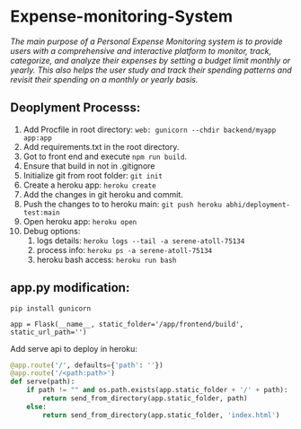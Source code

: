 # Expense-monitoring-System

_The main purpose of a Personal Expense Monitoring system is to provide users with a comprehensive and interactive platform to monitor, track, categorize, and analyze their expenses by setting a budget limit monthly or yearly. This also helps the user study and track their spending patterns and revisit their spending on a monthly or yearly basis._

## Deoplyment Processs:

1. Add Procfile in root directory: `web: gunicorn --chdir backend/myapp app:app`
2. Add requirements.txt in the root directory.
3. Got to front end and execute `npm run build`.
4. Ensure that build in not in .gitignore
5. Initialize git from root folder: `git init`
6. Create a heroku app: `heroku create`
7. Add the changes in git heroku and commit.
8. Push the changes to to heroku main: `git push heroku abhi/deployment-test:main`
9. Open heroku app: `heroku open`
10. Debug options:
    1. logs details: `heroku logs --tail -a serene-atoll-75134`
    2. process info: `heroku ps -a serene-atoll-75134`
    3. heroku bash access: `heroku run bash`

## app.py modification:

`pip install gunicorn`

`app = Flask(__name__, static_folder='/app/frontend/build', static_url_path='')`

Add serve api to deploy in heroku:

```python
@app.route('/', defaults={'path': ''})
@app.route('/<path:path>')
def serve(path):
    if path != "" and os.path.exists(app.static_folder + '/' + path):
        return send_from_directory(app.static_folder, path)
    else:
        return send_from_directory(app.static_folder, 'index.html')
```
